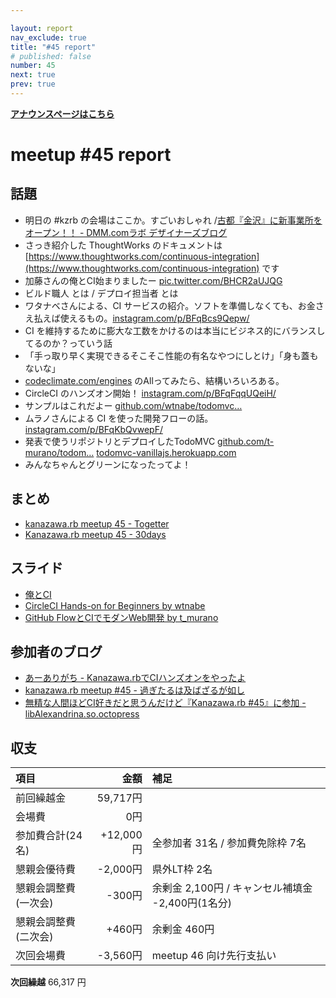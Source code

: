 ```yaml
---

layout: report
nav_exclude: true
title: "#45 report"
# published: false
number: 45
next: true
prev: true
---
```


<div style="text-align: left;"><a href="/45/"><strong>アナウンスページはこちら</strong></a></div> 

# meetup #45 report

## 話題

* 明日の #kzrb の会場はここか。すごいおしゃれ /[古都『金沢』に新事業所をオープン！！ - DMM.comラボ デザイナーズブログ](http://design.dmm.com/entry/2016/05/20/154027)
* さっき紹介した ThoughtWorks のドキュメントは [https://www.thoughtworks.com/continuous-integration](https://www.thoughtworks.com/continuous-integration) です
* 加藤さんの俺とCI始まりましたー [pic.twitter.com/BHCR2aUJQG](https://twitter.com/yu_kgr/status/733878441049624576/photo/1)
* ビルド職人 とは / デプロイ担当者 とは
* ワタナベさんによる、CI サービスの紹介。ソフトを準備しなくても、お金さえ払えば使えるもの。[instagram.com/p/BFqBcs9Qepw/](https://www.instagram.com/p/BFqBcs9Qepw/)
* CI を維持するために膨大な工数をかけるのは本当にビジネス的にバランスしてるのか？っていう話
* 「手っ取り早く実現できるそこそこ性能の有名なやつにしとけ」「身も蓋もないな」 
* [codeclimate.com/engines](https://codeclimate.com/engines) のAllってみたら、結構いろいろある。
* CircleCI のハンズオン開始！ [instagram.com/p/BFqFqqUQeiH/](https://www.instagram.com/p/BFqFqqUQeiH/)
* サンプルはこれだよー [github.com/wtnabe/todomvc…](https://github.com/wtnabe/todomvc-vanillajs)
* ムラノさんによる CI を使った開発フローの話。 [instagram.com/p/BFqKbQvwepF/](https://www.instagram.com/p/BFqKbQvwepF/)
* 発表で使うリポジトリとデプロイしたTodoMVC [github.com/t-murano/todom…](https://github.com/t-murano/todomvc-vanillajs-meetup45) [todomvc-vanillajs.herokuapp.com](https://todomvc-vanillajs.herokuapp.com/)
* みんなちゃんとグリーンになったってよ！

## まとめ

* [kanazawa.rb meetup 45 - Togetter](http://togetter.com/li/978082)
* [Kanazawa.rb meetup 45 - 30days](http://30d.jp/kzrb/35)


## スライド

* [俺とCI](http://www.slideshare.net/pharaohkj/ci-62487440)
* [CircleCI Hands-on for Beginners by wtnabe](https://speakerdeck.com/wtnabe/circleci-hands-on-for-beginners)
* [GitHub FlowとCIでモダンWeb開発 by t_murano](https://speakerdeck.com/murano/github-flowtocidemodanwebkai-fa)


## 参加者のブログ

* [あーありがち - Kanazawa.rbでCIハンズオンをやったよ](http://aligach.net/diary/20160521.html)
* [kanazawa.rb meetup #45 - 過ぎたるは及ばざるが如し](http://cotton-desu.hatenablog.com/entry/2016/05/28/201245)
* [無精な人間ほどCI好きだと思うんだけど『Kanazawa.rb #45』に参加 - libAlexandrina.so.octopress](https://octopress.phalanxware.com/blog/2016/05/29/busho-na-ningen-hodo-ci-suki-da-to-omou-n-kedo-kanazawa-rb-45-ni-sanka/)


## 収支

|項目                 |金額         |補足                                               |
|:--------------------|------------:|:--------------------------------------------------|
| 前回繰越金          |    59,717円 |                                                   |
| 会場費              |         0円 |                                                   |
| 参加費合計(24名)    |   +12,000円 | 全参加者 31名 / 参加費免除枠 7名                  |
| 懇親会優待費        |    -2,000円 | 県外LT枠 2名                                      |
| 懇親会調整費(一次会)|      -300円 | 余剰金 2,100円 / キャンセル補填金 -2,400円(1名分) |
| 懇親会調整費(二次会)|      +460円 | 余剰金 460円                                      |
| 次回会場費          |    -3,560円 | meetup 46 向け先行支払い                          |

**次回繰越**  66,317 円

